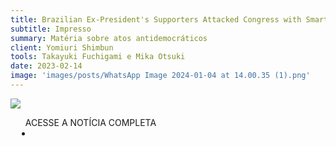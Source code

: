 ```yaml
---
title: Brazilian Ex-President's Supporters Attacked Congress with Smartphones in Hand
subtitle: Impresso
summary: Matéria sobre atos antidemocráticos
client: Yomiuri Shimbun
tools: Takayuki Fuchigami e Mika Otsuki
date: 2023-02-14
image: 'images/posts/WhatsApp Image 2024-01-04 at 14.00.35 (1).png'
---
```


<img src="images/posts/WhatsApp Image 2024-01-04 at 14.00.35">

<div class="post__share"><ul class="share__list list-reset">ACESSE A NOTÍCIA COMPLETA<li class="share__item" style="margin-left: 10px"><a class="share__link share__facebook" style="background: #fa5657" href="https://japannews.yomiuri.co.jp/society/social-series/20230214-90984/ 
onclick=window.open(this.href, 'pop-up', 'left=20,top=20,width=500,height=500,toolbar=1,resizable=0'); return false;" title="Link" rel="nofollow"><i class="fa-solid fa-link"></i></a></li></ul></div>
<!-- <div class="gallery-box"><div class="gallery"><img src="/clipping/images/example-1.jpg" loading="lazy" alt="Project"><img src="/clipping/images/example-2.jpg" loading="lazy" alt="Project"></div><em>Gallery / <a href="https://www.freepik.com/" target="_blank">Freepic</a></em></div> -->
